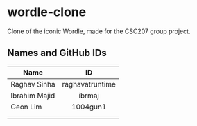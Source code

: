 # wordle-clone
Clone of the iconic Wordle, made for the CSC207 group project.

## Names and GitHub IDs
| Name          |       ID        |
|---------------|:---------------:|
| Raghav Sinha  | raghavatruntime |
| Ibrahim Majid |     ibrmaj      |
| Geon Lim      |    1004gun1     |
|               |                 |
|               |                 |
